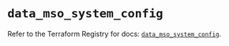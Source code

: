 # `data_mso_system_config`

Refer to the Terraform Registry for docs: [`data_mso_system_config`](https://registry.terraform.io/providers/ciscodevnet/mso/1.5.3/docs/data-sources/system_config).
